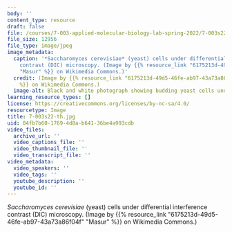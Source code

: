 ```yaml
---
body: ''
content_type: resource
draft: false
file: /courses/7-003-applied-molecular-biology-lab-spring-2022/7-003s22-th.jpg
file_size: 12956
file_type: image/jpeg
image_metadata:
  caption: '*Saccharomyces cerevisiae* (yeast) cells under differential interference
    contrast (DIC) microscopy. (Image by {{% resource_link "6175213d-49d5-46fe-ab97-43a73a86f04f"
    "Masur" %}} on Wikimedia Commons.)'
  credit: (Image by {{% resource_link "6175213d-49d5-46fe-ab97-43a73a86f04f" "Masur"
    %}} on Wikimedia Commons.)
  image-alt: Black and white photograph showing budding yeast cells under a microscope.
learning_resource_types: []
license: https://creativecommons.org/licenses/by-nc-sa/4.0/
resourcetype: Image
title: 7-003s22-th.jpg
uid: 04fb7b60-1769-4d8a-b641-36be4a993cdb
video_files:
  archive_url: ''
  video_captions_file: ''
  video_thumbnail_file: ''
  video_transcript_file: ''
video_metadata:
  video_speakers: ''
  video_tags: ''
  youtube_description: ''
  youtube_id: ''
---
```

*Saccharomyces cerevisiae* (yeast) cells under differential interference contrast (DIC) microscopy. (Image by {{% resource_link "6175213d-49d5-46fe-ab97-43a73a86f04f" "Masur" %}} on Wikimedia Commons.)